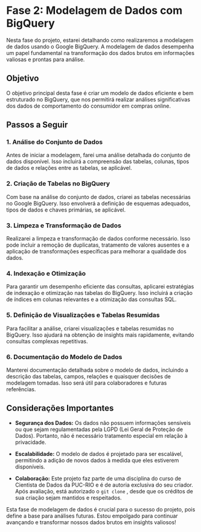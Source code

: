 # Fase 2: Modelagem de Dados com BigQuery

Nesta fase do projeto, estarei detalhando como realizaremos a modelagem de dados usando o Google BigQuery. A modelagem de dados desempenha um papel fundamental na transformação dos dados brutos em informações valiosas e prontas para análise.

## Objetivo
O objetivo principal desta fase é criar um modelo de dados eficiente e bem estruturado no BigQuery, que nos permitirá realizar análises significativas dos dados de comportamento do consumidor em compras online.

## Passos a Seguir

### 1. Análise do Conjunto de Dados
Antes de iniciar a modelagem, farei uma análise detalhada do conjunto de dados disponível. Isso incluirá a compreensão das tabelas, colunas, tipos de dados e relações entre as tabelas, se aplicável.



### 2. Criação de Tabelas no BigQuery
Com base na análise do conjunto de dados, criarei as tabelas necessárias no Google BigQuery. Isso envolverá a definição de esquemas adequados, tipos de dados e chaves primárias, se aplicável.

### 3. Limpeza e Transformação de Dados
Realizarei a limpeza e transformação de dados conforme necessário. Isso pode incluir a remoção de duplicatas, tratamento de valores ausentes e a aplicação de transformações específicas para melhorar a qualidade dos dados.

### 4. Indexação e Otimização
Para garantir um desempenho eficiente das consultas, aplicarei estratégias de indexação e otimização nas tabelas do BigQuery. Isso incluirá a criação de índices em colunas relevantes e a otimização das consultas SQL.

### 5. Definição de Visualizações e Tabelas Resumidas
Para facilitar a análise, criarei visualizações e tabelas resumidas no BigQuery. Isso ajudará na obtenção de insights mais rapidamente, evitando consultas complexas repetitivas.

### 6. Documentação do Modelo de Dados
Manterei documentação detalhada sobre o modelo de dados, incluindo a descrição das tabelas, campos, relações e quaisquer decisões de modelagem tomadas. Isso será útil para colaboradores e futuras referências.

## Considerações Importantes

- **Segurança dos Dados:** Os dados não possuem informações sensíveis ou que sejam regulamentadas pela LGPD (Lei Geral de Proteção de Dados). Portanto, não é necessário tratamento especial em relação à privacidade.

- **Escalabilidade:** O modelo de dados é projetado para ser escalável, permitindo a adição de novos dados à medida que eles estiverem disponíveis.

- **Colaboração:** Este projeto faz parte de uma disciplina do curso de Cientista de Dados da PUC-RIO e é de autoria exclusiva do seu criador. Após avaliação, está autorizado o ```git clone``` , desde que os créditos de sua criação sejam mantidos e respeitados.

Esta fase de modelagem de dados é crucial para o sucesso do projeto, pois define a base para análises futuras. Estou empolgado para continuar avançando e transformar nossos dados brutos em insights valiosos!

